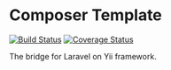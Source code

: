 # Composer Template

[![Build Status][travis-svg]][travis-link]
[![Coverage Status][coveralls-svg]][coveralls-link]

The bridge for Laravel on Yii framework.

[travis-svg]: https://travis-ci.com/laravel-bridge/yii.svg?branch=master
[travis-link]: https://travis-ci.com/laravel-bridge/yii
[coveralls-svg]: https://coveralls.io/repos/github/laravel-bridge/yii/badge.svg?branch=master
[coveralls-link]: https://coveralls.io/github/laravel-bridge/yii
